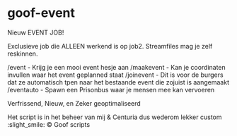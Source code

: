 # goof-event
Nieuw EVENT JOB!

Exclusieve job die ALLEEN werkend is op job2.
Streamfiles mag je zelf reskinnen.

/event - Krijg je een mooi event hesje aan
/maakevent - Kan je coordinaten invullen waar het event geplanned staat
/joinevent - Dit is voor de burgers dat ze automatisch tpen naar het bestaande event die zojuist is aangemaakt
/eventauto - Spawn een Prisonbus waar je mensen mee kan vervoeren

Verfrissend, Nieuw, en Zeker geoptimaliseerd 

Het script is in het beheer van mij & Centuria dus wederom lekker custom :slight_smile:
© Goof scripts
